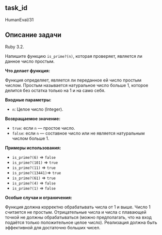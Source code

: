 ## task_id
HumanEval/31

## Описание задачи
Ruby 3.2.

Напишите функцию `is_prime?(n)`, которая проверяет, является ли данное число простым.

**Что делает функция:**

Функция определяет, является ли переданное ей число простым числом. Простым называется натуральное число больше 1, которое делится без остатка только на 1 и на само себя.

**Входные параметры:**

* `n`: Целое число (Integer).

**Возвращаемое значение:**

* `true`: если `n` — простое число.
* `false`: если `n` — составное число или не является натуральным числом больше 1.

**Примеры использования:**

* `is_prime?(6)`  => `false`
* `is_prime?(101)` => `true`
* `is_prime?(11)`  => `true`
* `is_prime?(13441)`=> `true`
* `is_prime?(61)`  => `true`
* `is_prime?(4)`   => `false`
* `is_prime?(1)`   => `false`


**Особые случаи и ограничения:**

Функция должна корректно обрабатывать числа от 1 и выше.  Число 1 считается не простым.  Отрицательные числа и числа с плавающей точкой не должны обрабатываться (можно предполагать, что на вход подаётся только положительное целое число).  Реализация должна быть эффективной для достаточно больших чисел.

